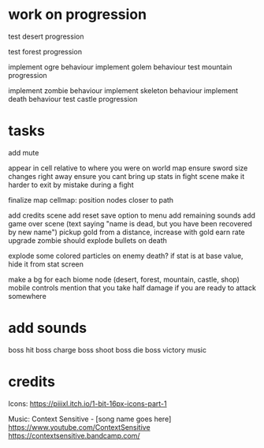 # work on progression

test desert progression

test forest progression

implement ogre behaviour
implement golem behaviour
test mountain progression

implement zombie behaviour
implement skeleton behaviour
implement death behaviour
test castle progression

# tasks

add mute

appear in cell relative to where you were on world map
ensure sword size changes right away
ensure you cant bring up stats in fight scene
make it harder to exit by mistake during a fight

finalize map
cellmap: position nodes closer to path

add credits scene
add reset save option to menu
add remaining sounds
add game over scene (text saying "name is dead, but you have been recovered by new name")
pickup gold from a distance, increase with gold earn rate upgrade
zombie should explode bullets on death

explode some colored particles on enemy death?
if stat is at base value, hide it from stat screen

make a bg for each biome node (desert, forest, mountain, castle, shop)
mobile controls
mention that you take half damage if you are ready to attack somewhere

# add sounds

boss hit
boss charge
boss shoot
boss die
boss victory music

# credits

Icons: https://piiixl.itch.io/1-bit-16px-icons-part-1

Music: Context Sensitive - [song name goes here]
https://www.youtube.com/ContextSensitive
https://contextsensitive.bandcamp.com/
